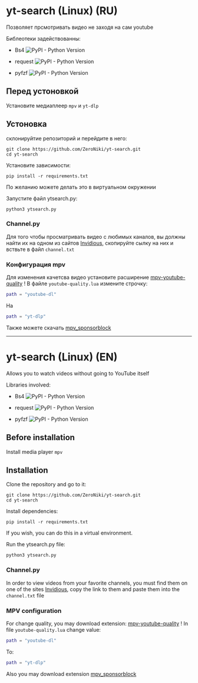 # yt-search (Linux) (RU)
Позволяет прсмотривать видео не заходя на сам youtube

Библеотеки задействованны:

- Bs4 ![PyPI - Python Version](https://img.shields.io/pypi/pyversions/beautifulsoup4)

- request ![PyPI - Python Version](https://img.shields.io/pypi/pyversions/requests)

- pyfzf ![PyPI - Python Version](https://img.shields.io/pypi/pyversions/pyfzf)


## Перед устоновкой
Установите медиаплеер `mpv` и `yt-dlp`

## Устоновка

склонируйтие репозиторий и перейдите в него:
```
git clone https://github.com/ZeroNiki/yt-search.git
cd yt-search
```

Установите зависимости:
```
pip install -r requirements.txt
```
По желанию можете делать это в виртуальном окружении

Запустите файл ytsearch.py:
```
python3 ytsearch.py
```

### Channel.py
Для того чтобы просматривать видео с любимых каналов, вы должны найти их на одном из сайтов [Invidious](https://docs.invidious.io/instances/), скопируйте сылку на них и вствьте в файл `channel.txt`

### Конфигурация mpv
Для изменения качетсва видео установите расширение [mpv-youtube-quality](https://github.com/jgreco/mpv-youtube-quality)
! В файле `youtube-quality.lua` измените строчку:
```lua
path = "youtube-dl"
```
На
```lua
path = "yt-dlp"
```

Также можете скачать [mpv_sponsorblock](https://github.com/po5/mpv_sponsorblock)

---------------

# yt-search (Linux) (EN)
Allows you to watch videos without going to YouTube itself

Libraries involved:

- Bs4 ![PyPI - Python Version](https://img.shields.io/pypi/pyversions/beautifulsoup4)

- request ![PyPI - Python Version](https://img.shields.io/pypi/pyversions/requests)

- pyfzf ![PyPI - Python Version](https://img.shields.io/pypi/pyversions/pyfzf)


## Before installation
Install media player `mpv`

## Installation

Clone the repository and go to it:
```
git clone https://github.com/ZeroNiki/yt-search.git
cd yt-search
```

Install dependencies:
```
pip install -r requirements.txt
```
If you wish, you can do this in a virtual environment.

Run the ytsearch.py file:
```
python3 ytsearch.py
```

### Channel.py
In order to view videos from your favorite channels, you must find them on one of the sites [Invidious](https://docs.invidious.io/instances/), copy the link to them and paste them into the `channel.txt` file

### MPV configuration
For change quality, you may download extension: [mpv-youtube-quality](https://github.com/jgreco/mpv-youtube-quality)
! In file `youtube-quality.lua` change value:
```lua
path = "youtube-dl"
```
To:
```lua
path = "yt-dlp"
```

Also you may download extension [mpv_sponsorblock](https://github.com/po5/mpv_sponsorblock)


